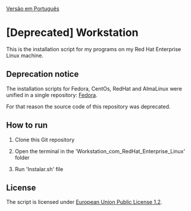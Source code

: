 [Versão em Português](README.md)

# [Deprecated] Workstation

This is the installation script for my programs on my Red Hat Enterprise Linux machine.

## Deprecation notice

The installation scripts for Fedora, CentOs, RedHat and AlmaLinux were unified in a single repository: [Fedora](https://github.com/Henriquemcc/Fedora).

For that reason the source code of this repository was deprecated.

## How to run

1. Clone this Git repository

2. Open the terminal in the 'Workstation_com_RedHat_Enterprise_Linux' folder

3. Run 'Instalar.sh' file

## License

The script is licensed under [European Union Public License 1.2](LICENSE).

